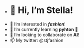 - # 👋 Hi, I’m Stella!
- 👀 I’m interested in ***fashion***!
- 🌱 I’m currently learning **pyhton** 🐍
- 💞️ I’m looking to collaborate on **AI**!
- 📫 My twitter: @stjfashion

<!---
stjfashion/stjfashion is a ✨ special ✨ repository because its `README.md` (this file) appears on your GitHub profile.
You can click the Preview link to take a look at your changes.
--->
